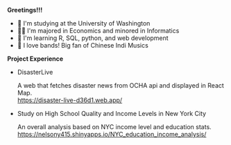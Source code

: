 
**Greetings!!!**

- 💜 I'm studying at the University of Washington
- 👨‍🎓 I'm majored in Economics and minored in Informatics
- 🤔 I'm learning R, SQL, python, and web development
- 🎸 I love bands! Big fan of Chinese Indi Musics


**Project Experience**

- DisasterLive  

  A web that fetches disaster news from OCHA api and displayed in React Map.  
  https://disaster-live-d36d1.web.app/

- Study on High School Quality and Income Levels in New York City  

  An overall analysis based on NYC income level and education stats.  
  https://nelsony415.shinyapps.io/NYC_education_income_analysis/
  
